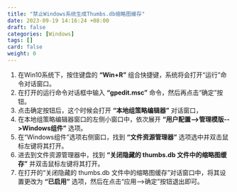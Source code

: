 ```yaml
---
title: "禁止Windows系统生成Thumbs.db缩略图缓存"
date: 2023-09-19 14:16:24 +08:00
draft: false
categories: [Windows]
tags: []
card: false
weight: 0
---
```


1. 在Win10系统下，按住键盘的 **“Win+R”** 组合快捷键，系统将会打开“运行”命令对话窗口。
2. 在打开的运行命令对话框中输入 **“gpedit.msc”** 命令，然后再点击“确定”按钮。
3. 点击确定按钮后，这个时候会打开 **“本地组策略编辑器”** 对话窗口，
4. 在本地组策略编辑器窗口的左侧小窗口中，依次展开 **“用户配置-->管理模版-->Windows组件”** 选项。
5. 在“Windows组件”选项右侧窗口，找到 **“文件资源管理器”** 选项选中并双击鼠标左键将其打开。
6. 进去到文件资源管理器中，找到 **“关闭隐藏的 thumbs.db 文件中的缩略图缓存”** 并双击鼠标左键将其打开。
7. 在打开的“关闭隐藏的 thumbs.db 文件中的缩略图缓存”对话窗口中，将其设置更改为 **“已启用”** 选项，然后在点击“应用-->确定”按钮退出即可。
